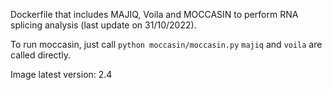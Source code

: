 Dockerfile that includes MAJIQ, Voila and MOCCASIN to perform RNA splicing analysis (last update on 31/10/2022).

To run moccasin, just call `python moccasin/moccasin.py`
`majiq` and `voila` are called directly.

Image latest version: 2.4

